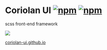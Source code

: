 # Coriolan UI [![npm](https://img.shields.io/npm/v/coriolan-ui.svg)](https://www.npmjs.com/package/coriolan-ui) [![npm](https://img.shields.io/npm/dt/coriolan-ui.svg)](https://www.npmjs.com/package/coriolan-ui)

scss front-end framework

![](https://coriolan-ui.github.io/coriolan-ui-jekyll/assets/img/coriolan-ui-logo.svg)

[coriolan-ui.github.io](https://coriolan-ui.github.io)

